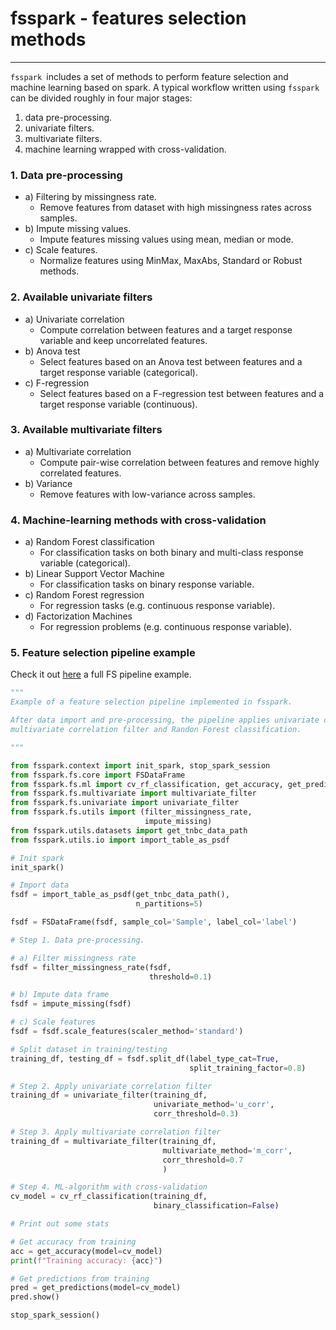 
# fsspark - features selection methods 

---

`fsspark `includes a set of methods to perform feature selection and machine learning based on spark.
A typical workflow written using `fsspark` can be divided roughly in four major stages:

1) data pre-processing. 
2) univariate filters. 
3) multivariate filters.
4) machine learning wrapped with cross-validation.

### 1. Data pre-processing

- a) Filtering by missingness rate. 
   - Remove features from dataset with high missingness rates across samples.
- b) Impute missing values.
     - Impute features missing values using mean, median or mode.
- c) Scale features.
   - Normalize features using MinMax, MaxAbs, Standard or Robust methods.

### 2. Available univariate filters

- a) Univariate correlation
  - Compute correlation between features and a target response variable and keep
    uncorrelated features.
- b) Anova test
  - Select features based on an Anova test between features and a target response 
    variable (categorical).
- c) F-regression
  - Select features based on a F-regression test between features and a target response 
    variable (continuous).

### 3. Available multivariate filters

- a) Multivariate correlation
  - Compute pair-wise correlation between features and remove highly correlated features.
- b) Variance
  - Remove features with low-variance across samples.

### 4. Machine-learning methods with cross-validation

- a) Random Forest classification
  - For classification tasks on both binary and multi-class response variable (categorical).
- b) Linear Support Vector Machine
  - For classification tasks on binary response variable.
- c) Random Forest regression
  - For regression tasks (e.g. continuous response variable).
- d) Factorization Machines
  - For regression problems (e.g. continuous response variable).


### 5. Feature selection pipeline example

Check it out [here](fsspark/pipeline/fs_corr_rf.py) a full FS pipeline example.

```python
"""
Example of a feature selection pipeline implemented in fsspark.

After data import and pre-processing, the pipeline applies univariate correlation filter,
multivariate correlation filter and Randon Forest classification.

"""

from fsspark.context import init_spark, stop_spark_session
from fsspark.fs.core import FSDataFrame
from fsspark.fs.ml import cv_rf_classification, get_accuracy, get_predictions
from fsspark.fs.multivariate import multivariate_filter
from fsspark.fs.univariate import univariate_filter
from fsspark.fs.utils import (filter_missingness_rate,
                              impute_missing)
from fsspark.utils.datasets import get_tnbc_data_path
from fsspark.utils.io import import_table_as_psdf

# Init spark
init_spark()

# Import data
fsdf = import_table_as_psdf(get_tnbc_data_path(),
                            n_partitions=5)

fsdf = FSDataFrame(fsdf, sample_col='Sample', label_col='label')

# Step 1. Data pre-processing.

# a) Filter missingness rate
fsdf = filter_missingness_rate(fsdf,
                               threshold=0.1)

# b) Impute data frame
fsdf = impute_missing(fsdf)

# c) Scale features
fsdf = fsdf.scale_features(scaler_method='standard')

# Split dataset in training/testing
training_df, testing_df = fsdf.split_df(label_type_cat=True,
                                        split_training_factor=0.8)

# Step 2. Apply univariate correlation filter
training_df = univariate_filter(training_df,
                                univariate_method='u_corr',
                                corr_threshold=0.3)

# Step 3. Apply multivariate correlation filter
training_df = multivariate_filter(training_df,
                                  multivariate_method='m_corr',
                                  corr_threshold=0.7
                                  )

# Step 4. ML-algorithm with cross-validation
cv_model = cv_rf_classification(training_df,
                                binary_classification=False)

# Print out some stats

# Get accuracy from training
acc = get_accuracy(model=cv_model)
print(f"Training accuracy: {acc}")

# Get predictions from training
pred = get_predictions(model=cv_model)
pred.show()

stop_spark_session()
```
